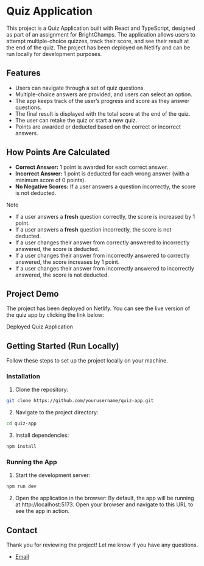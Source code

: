 # Quiz Application

This project is a Quiz Application built with React and TypeScript, designed as part of an assignment for BrightChamps. The application allows users to attempt multiple-choice quizzes, track their score, and see their result at the end of the quiz. The project has been deployed on Netlify and can be run locally for development purposes.

## Features

- Users can navigate through a set of quiz questions.
- Multiple-choice answers are provided, and users can select an option.
- The app keeps track of the user’s progress and score as they answer questions.
- The final result is displayed with the total score at the end of the quiz.
- The user can retake the quiz or start a new quiz.
- Points are awarded or deducted based on the correct or incorrect answers.

## How Points Are Calculated

- **Correct Answer:** 1 point is awarded for each correct answer.
- **Incorrect Answer:** 1 point is deducted for each wrong answer (with a minimum score of 0 points).
- **No Negative Scores:** If a user answers a question incorrectly, the score is not deducted.

> [!NOTE]
>
> - If a user answers a **fresh** question correctly, the score is increased by 1 point.
> - If a user answers a **fresh** question incorrectly, the score is not deducted.
> - If a user changes their answer from correctly answered to incorrectly answered, the score is deducted.
> - If a user changes their answer from incorrectly answered to correctly answered, the score increases by 1 point.
> - If a user changes their answer from incorrectly answered to incorrectly answered, the score is not deducted.

## Project Demo

The project has been deployed on Netlify. You can see the live version of the quiz app by clicking the link below:

Deployed Quiz Application

## Getting Started (Run Locally)

Follow these steps to set up the project locally on your machine.

### Installation

1. Clone the repository:

```bash
git clone https://github.com/yourusername/quiz-app.git
```

2. Navigate to the project directory:

```bash
cd quiz-app
```

3. Install dependencies:

```bash
npm install
```

### Running the App

1. Start the development server:

```bash
npm run dev
```

2. Open the application in the browser:
   By default, the app will be running at http://localhost:5173. Open your browser and navigate to this URL to see the app in action.

## Contact

Thank you for reviewing the project! Let me know if you have any questions.

- [Email](mailto:arshaliwork@gmail.com)
